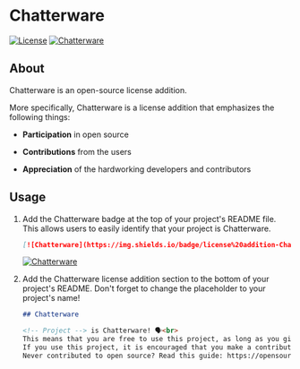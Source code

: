 # Chatterware
[![License](https://img.shields.io/badge/license-Unlicense-%2385ff95?labelColor=black)](https://github.com/chatter-social/chatterware/blob/main/LICENSE) 
[![Chatterware](https://img.shields.io/badge/license%20addition-Chatterware-%2385ff95?labelColor=black)](https://github.com/chatter-social/chatterware) 

## About

Chatterware is an open-source license addition.

More specifically, Chatterware is a license addition that emphasizes the following things:  

- **Participation** in open source

- **Contributions** from the users

- **Appreciation** of the hardworking developers and contributors

## Usage

1. Add the Chatterware badge at the top of your project's README file. This allows users to easily identify that your project is Chatterware.

   ```markdown
   [![Chatterware](https://img.shields.io/badge/license%20addition-Chatterware-%2385ff95?labelColor=black)](https://github.com/chatter-social/chatterware)
   ```
   [![Chatterware](https://img.shields.io/badge/license%20addition-Chatterware-%2385ff95?labelColor=black)](https://github.com/chatter-social/chatterware)

2. Add the Chatterware license addition section to the bottom of your project's README. Don't forget to change the placeholder to your project's name!

    ```markdown
    ## Chatterware

    <!-- Project --> is Chatterware! 🗣<br>
    This means that you are free to use this project, as long as you give it a 🌟 star and spread the word!
    If you use this project, it is encouraged that you make a contribution, especially if you haven't ever contributed to open source!
    Never contributed to open source? Read this guide: https://opensource.guide/how-to-contribute/ ♥
    ```
